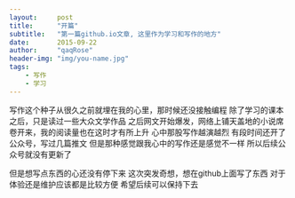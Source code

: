 ```yaml
---
layout:     post
title:      "开篇"
subtitle:   "第一篇github.io文章, 这里作为学习和写作的地方"
date:       2015-09-22
author:     "qaqRose"
header-img: "img/you-name.jpg"
tags:
    - 写作
    - 学习
---
```


写作这个种子从很久之前就埋在我的心里，那时候还没接触编程
除了学习的课本之后，只是读过一些大众文学作品
之后网文开始爆发，网络上铺天盖地的小说席卷开来，我的阅读量也在这时才有所上升
心中那股写作越演越烈
有段时间还开了公众号，写过几篇推文
但是那种感觉跟我心中的写作还是感觉不一样
所以后续公众号就没有更新了

但是想写点东西的心还没有停下来
这次突发奇想，想在github上面写了东西
对于体验还是维护应该都是比较方便
希望后续可以保持下去
